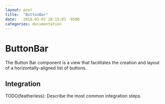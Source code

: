 ```yaml
---
layout: post
title:  "ButtonBar"
date:   2016-03-01 20:15:01 -0500
categories: documentation
---
```

# ButtonBar

The Button Bar component is a view that facilitates the creation and layout of a
horizontally-aligned list of buttons.

## Integration

TODO(featherless): Describe the most common integration steps.
